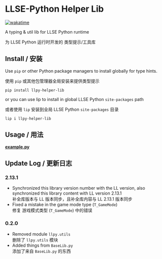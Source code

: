 <!-- markdownlint-disable MD033 MD036 -->

# LLSE-Python Helper Lib

[![wakatime](https://wakatime.com/badge/user/b61b0f9a-f40b-4c82-bc51-0a75c67bfccf/project/dcd72d53-ac99-4567-a96a-e3de0d0b6836.svg)](https://wakatime.com/badge/user/b61b0f9a-f40b-4c82-bc51-0a75c67bfccf/project/dcd72d53-ac99-4567-a96a-e3de0d0b6836)

A typing & util lib for LLSE Python runtime

为 LLSE Python 运行时开发的 类型提示/工具库

## Install / 安装

Use `pip` or other Python package managers to install globally for type hints.

使用 `pip` 或其他包管理器全局安装来提供类型提示

```shell
pip install llpy-helper-lib
```

or you can use lip to install in global LLSE Python `site-packages` path

或者使用 `lip` 安装到全局 LLSE Python `site-packages` 目录

```shell
lip i llpy-helper-lib
```

## Usage / 用法

**[example.py](./example.py)**

## Update Log / 更新日志

### 2.13.1

- Synchronized this library version number with the LL version, also synchronized this library content with LL version 2.13.1  
  补全库版本与 LL 版本同步，且补全库内容与 LL 2.13.1 版本同步
- Fixed a mistake in the game mode type (`T_GameMode`)  
  修复 游戏模式类型 (`T_GameMode`) 中的错误

### 0.2.0

- Removed module `llpy.utils`  
  删除了 `llpy.utils` 模块
- Added things from `BaseLib.py`  
  添加了来自 `BaseLib.py` 的东西
